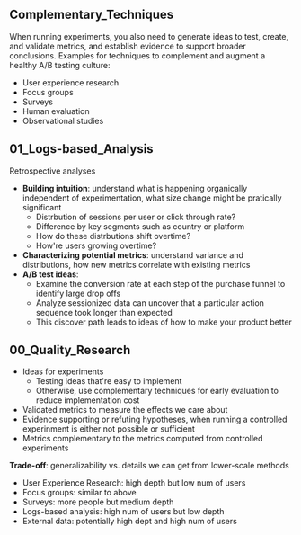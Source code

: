 ## Complementary_Techniques
When running experiments, you also need to generate ideas to test, create, and validate metrics, and establish evidence to support broader conclusions. Examples for techniques to complement and augment a healthy A/B testing culture:
- User experience research
- Focus groups
- Surveys
- Human evaluation
- Observational studies


## 01_Logs-based_Analysis
Retrospective analyses
- **Building intuition**: understand what is happening organically independent of experimentation, what size change might be pratically significant 
  - Distrbution of sessions per user or click through rate?
  - Difference by key segments such as country or platform
  - How do these distrbutions shift overtime?
  - How're users growing overtime? 
- **Characterizing potential metrics**: understand variance and distributions, how new metrics correlate with existing metrics
- **A/B test ideas**: 
  - Examine the conversion rate at each step of the purchase funnel to identify large drop offs
  - Analyze sessionized data can uncover that a particular action sequence took longer than expected 
  - This discover path leads to ideas of how to make your product better  

## 00_Quality_Research
- Ideas for experiments
  - Testing ideas that're easy to implement
  - Otherwise, use complementary techniques for early evaluation to reduce implementation cost   
- Validated metrics to measure the effects we care about
- Evidence supporting or refuting hypotheses, when running a controlled experinment is either not possible or sufficient
- Metrics complementary to the metrics computed from controlled experiments

**Trade-off**: generalizability vs. details we can get from lower-scale methods
- User Experience Research: high depth but low num of users
- Focus groups: similar to above
- Surveys: more people but medium depth
- Logs-based analysis: high num of users but low depth
- External data: potentially high dept and high num of users 
